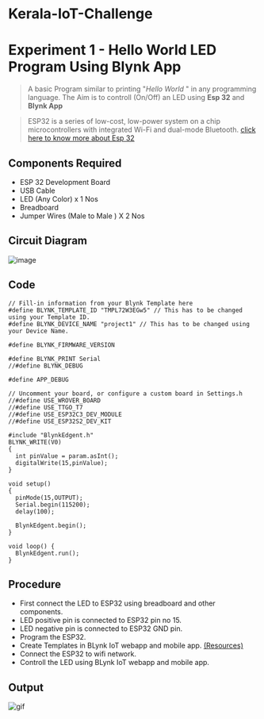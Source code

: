 # Kerala-IoT-Challenge

# Experiment 1 -  Hello World LED Program Using Blynk App

> A basic Program similar to printing "*Hello World* " in any programming language. The Aim is to controll (On/Off) an LED using **Esp 32** and **Blynk App**

> ESP32 is a series of low-cost, low-power system on a chip microcontrollers with integrated Wi-Fi and dual-mode Bluetooth.
[click here to know more about Esp 32](https://en.wikipedia.org/wiki/ESP32) 

## Components Required  
* ESP 32 Development Board 
* USB Cable 
* LED (Any Color) x 1 Nos
* Breadboard 
* Jumper Wires (Male to Male ) X 2 Nos


## Circuit Diagram

![image](https://user-images.githubusercontent.com/49371247/152683254-d48f2a72-1b8d-48e6-92ed-5a02a308c243.png)

## Code

```
// Fill-in information from your Blynk Template here
#define BLYNK_TEMPLATE_ID "TMPL72W3EGw5" // This has to be changed using your Template ID.
#define BLYNK_DEVICE_NAME "project1" // This has to be changed using your Device Name.

#define BLYNK_FIRMWARE_VERSION        

#define BLYNK_PRINT Serial
//#define BLYNK_DEBUG

#define APP_DEBUG

// Uncomment your board, or configure a custom board in Settings.h
//#define USE_WROVER_BOARD
//#define USE_TTGO_T7
//#define USE_ESP32C3_DEV_MODULE
//#define USE_ESP32S2_DEV_KIT

#include "BlynkEdgent.h"
BLYNK_WRITE(V0)
{
  int pinValue = param.asInt();
  digitalWrite(15,pinValue); 
}
      
void setup()
{
  pinMode(15,OUTPUT);
  Serial.begin(115200);
  delay(100);

  BlynkEdgent.begin();
}

void loop() {
  BlynkEdgent.run();
}

```

## Procedure

* First connect the LED to ESP32 using breadboard and other components.
* LED positive pin is connected to ESP32 pin no 15.
* LED negative pin is connected to ESP32 GND pin.
* Program the ESP32.  
* Create Templates in BLynk IoT webapp and mobile app. [(Resources)](https://docs.blynk.io/en/t) 
* Connect the ESP32 to wifi network.
* Controll the LED using  BLynk IoT webapp and mobile app.

## Output
![gif](https://github.com/basheerbk/Kerala-IoT-Challenge/blob/main/image/lvl2/20220206_203611.gif?raw=true)


